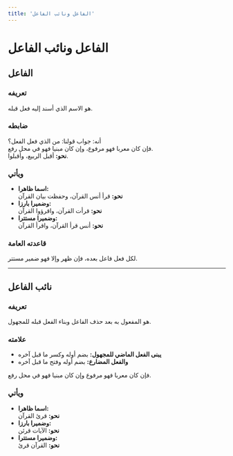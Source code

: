 ```yaml
---
title: 'الفاعل ونائب الفاعل'
---
```


# الفاعل ونائب الفاعل

## الفاعل

### تعريفه

هو الاسم الذي أسند إليه فعل قبله.

### ضابطه

أنه: جواب قولنا: من الذي فعل الفعل؟  
فإن كان معربا فهو مرفوع، وإن كان مبنيا فهو في محل رفع.  
**نحو:** أقبل الربيع، وأقبلوا.

### ويأتي

- **اسما ظاهرا:**  
  **نحو:** قرأ أنس القرآن، وحفظت بيان القرآن
- **وضميرا بارزا:**  
  **نحو:** قرأت القرآن، واقرؤوا القرآن
- **وضميرا مستترا:**  
  **نحو:** أنس قرأ القرآن، واقرأ القرآن

### قاعدته العامة

لكل فعل فاعل بعده، فإن ظهر وإلا فهو ضمير مستتر.

---

## نائب الفاعل

### تعريفه

هو المفعول به بعد حذف الفاعل وبناء الفعل قبله للمجهول.

### علامته

- **يبنى الفعل الماضي للمجهول:** بضم أوله وكسر ما قبل آخره
- **والفعل المضارع:** بضم أوله وفتح ما قبل آخره

فإن كان معربا فهو مرفوع وإن كان مبنيا فهو في محل رفع.

### ويأتي

- **اسما ظاهرا:**  
  **نحو:** قرئ القرآن
- **وضميرا بارزا:**  
  **نحو:** الآيات قرئن
- **وضميرا مستترا:**  
  **نحو:** القرآن قرئ
